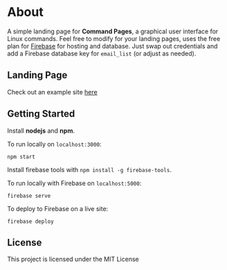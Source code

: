 
# About 

A simple landing page for **Command Pages**, a graphical user interface for Linux commands. Feel free to modify for your landing pages, uses the free plan for [Firebase](https://www.firebase.com) for hosting and database. Just swap out credentials and add a Firebase database key for `email_list` (or adjust as needed).

## Landing Page

Check out an example site [here](https://www.commandpages.com)

## Getting Started

Install __nodejs__ and __npm__.

To run locally on `localhost:3000`:

    npm start

Install firebase tools with `npm install -g firebase-tools`.

To run locally with Firebase on `localhost:5000`:

    firebase serve

To deploy to Firebase on a live site:

    firebase deploy

## License

This project is licensed under the MIT License

